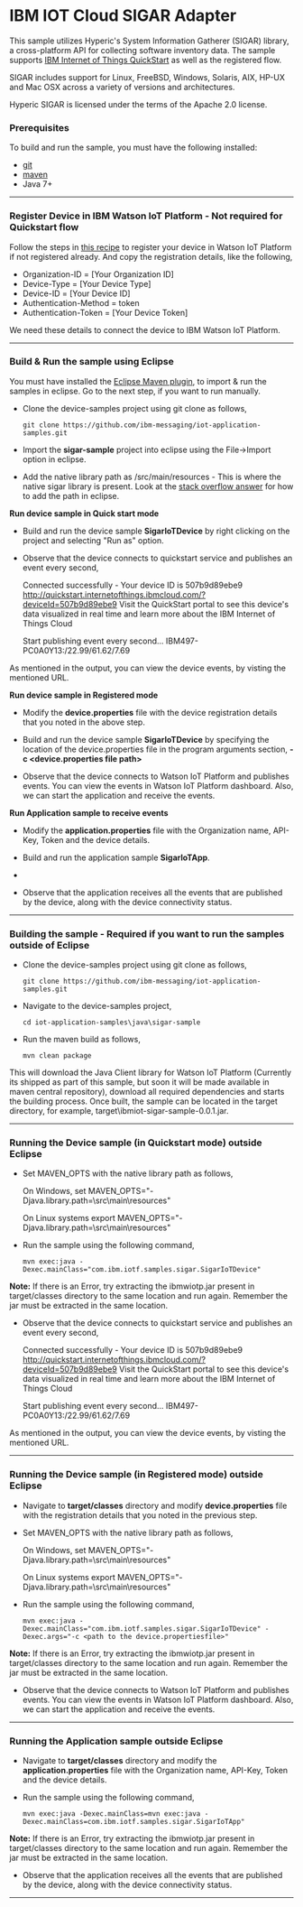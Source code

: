 IBM IOT Cloud SIGAR Adapter
===========================

This sample utilizes Hyperic's System Information Gatherer (SIGAR) library, a cross-platform API for collecting 
software inventory data.  The sample supports [IBM Internet of Things QuickStart](http://quickstart.internetofthings.ibmcloud.com) as well as 
the registered flow.

SIGAR includes support for Linux, FreeBSD, Windows, Solaris, AIX, HP-UX and Mac OSX across a variety of 
versions and architectures. 

Hyperic SIGAR is licensed under the terms of the Apache 2.0 license.


### Prerequisites
To build and run the sample, you must have the following installed:

* [git](https://git-scm.com/)
* [maven](https://maven.apache.org/download.cgi)
* Java 7+

----

### Register Device in IBM Watson IoT Platform - Not required for Quickstart flow

Follow the steps in [this recipe](https://developer.ibm.com/recipes/tutorials/how-to-register-devices-in-ibm-iot-foundation/) to register your device in Watson IoT Platform if not registered already. And copy the registration details, like the following,

* Organization-ID = [Your Organization ID]
* Device-Type = [Your Device Type]
* Device-ID = [Your Device ID]
* Authentication-Method = token
* Authentication-Token = [Your Device Token]

We need these details to connect the device to IBM Watson IoT Platform.

----


### Build & Run the sample using Eclipse

You must have installed the [Eclipse Maven plugin](http://www.eclipse.org/m2e/), to import & run the samples in eclipse. Go to the next step, if you want to run manually.

* Clone the device-samples project using git clone as follows,

    `git clone https://github.com/ibm-messaging/iot-application-samples.git`
    
* Import the **sigar-sample** project into eclipse using the File->Import option in eclipse.

* Add the native library path as <ibmiot-sigar-sample>/src/main/resources - This is where the native sigar library is present. Look at the [stack overflow answer](http://stackoverflow.com/questions/15271100/how-can-i-set-the-java-library-path-used-by-eclipse-from-a-pom) for how to add the path in eclipse.

**Run device sample in Quick start mode**

* Build and run the device sample **SigarIoTDevice** by right clicking on the project and selecting "Run as" option.

* Observe that the device connects to quickstart service and publishes an event every second,

    Connected successfully - Your device ID is 507b9d89ebe9
   http://quickstart.internetofthings.ibmcloud.com/?deviceId=507b9d89ebe9
   Visit the QuickStart portal to see this device's data visualized in real time and learn more about the IBM Internet of Things Cloud
   
   Start publishing event every second...
   IBM497-PC0A0Y13:/22.99/61.62/7.69

As mentioned in the output, you can view the device events, by visting the mentioned URL.

**Run device sample in Registered mode**

* Modify the **device.properties** file with the device registration details that you noted in the above step.

* Build and run the device sample **SigarIoTDevice** by specifying the location of the device.properties file in the program arguments section, **-c <device.properties file path>**

* Observe that the device connects to Watson IoT Platform and publishes events. You can view the events in Watson IoT Platform dashboard. Also, we can start the application and receive the events.

**Run Application sample to receive events**

* Modify the **application.properties** file with the Organization name, API-Key, Token and the device details.

* Build and run the application sample **SigarIoTApp**.
* 
* Observe that the application receives all the events that are published by the device, along with the device connectivity status.

----

### Building the sample - Required if you want to run the samples outside of Eclipse

* Clone the device-samples project using git clone as follows,
   
    `git clone https://github.com/ibm-messaging/iot-application-samples.git`
    
* Navigate to the device-samples project, 

    `cd iot-application-samples\java\sigar-sample`
    
* Run the maven build as follows,

    `mvn clean package`
    
This will download the Java Client library for Watson IoT Platform (Currently its shipped as part of this sample, but soon it will be made available in maven central repository), download all required dependencies and starts the building process. Once built, the sample can be located in the target directory, for example, target\ibmiot-sigar-sample-0.0.1.jar.

----

### Running the Device sample (in Quickstart mode) outside Eclipse

* Set MAVEN_OPTS with the native library path as follows, 

    On Windows,
    set MAVEN_OPTS="-Djava.library.path=<path-to-project-directory>\src\main\resources"
    
    On Linux systems
    export MAVEN_OPTS="-Djava.library.path=<path-to-project-directory>\src\main\resources"

* Run the sample using the following command,

    `mvn exec:java -Dexec.mainClass="com.ibm.iotf.samples.sigar.SigarIoTDevice"`

**Note:** If there is an Error, try extracting the ibmwiotp.jar present in target/classes directory to the same location and run again. Remember the jar must be extracted in the same location. 

* Observe that the device connects to quickstart service and publishes an event every second,

    Connected successfully - Your device ID is 507b9d89ebe9
   http://quickstart.internetofthings.ibmcloud.com/?deviceId=507b9d89ebe9
   Visit the QuickStart portal to see this device's data visualized in real time and learn more about the IBM Internet of Things Cloud
   
   Start publishing event every second...
   IBM497-PC0A0Y13:/22.99/61.62/7.69

As mentioned in the output, you can view the device events, by visting the mentioned URL.

----

### Running the Device sample (in Registered mode) outside Eclipse

* Navigate to **target/classes** directory and modify **device.properties** file with the registration details that you noted in the previous step.

* Set MAVEN_OPTS with the native library path as follows, 

    On Windows,
    set MAVEN_OPTS="-Djava.library.path=<path-to-project-directory>\src\main\resources"
    
    On Linux systems
    export MAVEN_OPTS="-Djava.library.path=<path-to-project-directory>\src\main\resources"

* Run the sample using the following command,

    `mvn exec:java -Dexec.mainClass="com.ibm.iotf.samples.sigar.SigarIoTDevice" -Dexec.args="-c <path to the device.propertiesfile>"`

**Note:** If there is an Error, try extracting the ibmwiotp.jar present in target/classes directory to the same location and run again. Remember the jar must be extracted in the same location. 

* Observe that the device connects to Watson IoT Platform and publishes events. You can view the events in Watson IoT Platform dashboard. Also, we can start the application and receive the events.

----

### Running the Application sample outside Eclipse

* Navigate to **target/classes** directory and modify the **application.properties** file with the Organization name, API-Key, Token and the device details.

* Run the sample using the following command,

    `mvn exec:java -Dexec.mainClass=mvn exec:java -Dexec.mainClass=com.ibm.iotf.samples.sigar.SigarIoTApp"`

**Note:** If there is an Error, try extracting the ibmwiotp.jar present in target/classes directory to the same location and run again. Remember the jar must be extracted in the same location. 

* Observe that the application receives all the events that are published by the device, along with the device connectivity status.

----

